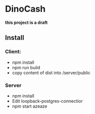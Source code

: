 # DinoCash

**this project is a draft**

## Install

### Client:

* npm install
* npm run build
* copy content of dist into /server/public

### Server

* npm install
* Edit loopback-postgres-connectior
* npm start
azeaze
